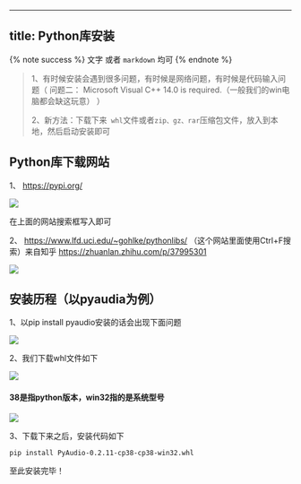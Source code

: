 
---
title: Python库安装
---
{% note success %}
文字 或者 `markdown` 均可
{% endnote %}
> 1、有时候安装会遇到很多问题，有时候是网络问题，有时候是代码输入问题（ 问题二： Microsoft Visual C++ 14.0 is required.（一般我们的win电脑都会缺这玩意） ）
>
> 2、新方法：下载下来``` whl```文件或者```zip、gz、rar```压缩包文件，放入到本地，然后启动安装即可

## Python库下载网站

1、 https://pypi.org/ 

![](https://gitee.com/lemon0828/tuchuang/raw/master/img/20200515232120.png)

在上面的网站搜索框写入即可

2、 https://www.lfd.uci.edu/~gohlke/pythonlibs/ （这个网站里面使用Ctrl+F搜索）来自知乎 https://zhuanlan.zhihu.com/p/37995301 

![](https://gitee.com/lemon0828/tuchuang/raw/master/img/20200515232733.png)

## 安装历程（以pyaudia为例）

1、以pip install pyaudio安装的话会出现下面问题

![](https://gitee.com/lemon0828/tuchuang/raw/master/img/20200515232713.png)

2、我们下载whl文件如下

![]( https://gitee.com/lemon0828/tuchuang/raw/master/img/20200515232909.png )

#### 38是指python版本，win32指的是系统型号

![](https://gitee.com/lemon0828/tuchuang/raw/master/img/20200515233146.png)

3、下载下来之后，安装代码如下

```shell
pip install PyAudio-0.2.11-cp38-cp38-win32.whl
```

至此安装完毕！







